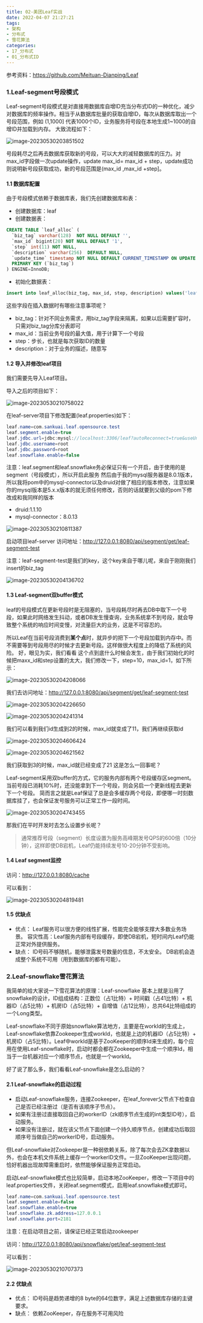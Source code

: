 ```yaml
---
title: 02-美团Leaf实战
date: 2022-04-07 21:27:21
tags:
- 架构
- 分布式
- 雪花算法
categories: 
- 17_分布式
- 01_分布式ID
---
```


参考资料：https://github.com/Meituan-Dianping/Leaf



### 1.Leaf-segment号段模式

Leaf-segment号段模式是对直接用数据库自增ID充当分布式ID的一种优化，减少对数据库的频率操作。相当于从数据库批量的获取自增ID，每次从数据库取出一个号段范围，例如 (1,1000] 代表1000个ID，业务服务将号段在本地生成1~1000的自增ID并加载到内存。 大致流程如下： 

![image-20230530203851502](https://jy-imgs.oss-cn-beijing.aliyuncs.com/img/20230530203852.png)

号段耗尽之后再去数据库获取新的号段，可以大大的减轻数据库的压力。对max_id字段做一次update操作，update max_id= max_id + step，update成功则说明新号段获取成功，新的号段范围是(max_id ,max_id +step]。 

#### 1.1 数据库配置

由于号段模式依赖于数据库表，我们先创建数据库和表：

- 创建数据库：leaf
- 创建数据表：

```sql
CREATE TABLE `leaf_alloc` (
  `biz_tag` varchar(128)  NOT NULL DEFAULT '',
  `max_id` bigint(20) NOT NULL DEFAULT '1',
  `step` int(11) NOT NULL,
  `description` varchar(256)  DEFAULT NULL,
  `update_time` timestamp NOT NULL DEFAULT CURRENT_TIMESTAMP ON UPDATE CURRENT_TIMESTAMP,
  PRIMARY KEY (`biz_tag`)
) ENGINE=InnoDB;
```

- 初始化数据表：

```sql
insert into leaf_alloc(biz_tag, max_id, step, description) values('leaf-segment-test', 1, 2000, 'Test leaf Segment Mode Get Id')
```

这些字段在插入数据时有哪些注意事项呢？

- biz_tag：针对不同业务需求，用biz_tag字段来隔离，如果以后需要扩容时，只需对biz_tag分库分表即可 
- max_id：当前业务号段的最大值，用于计算下一个号段 
- step：步长，也就是每次获取ID的数量 
- description：对于业务的描述，随意写

#### 1.2 导入并修改leaf项目

我们需要先导入Leaf项目。

导入之后的项目如下： 

![image-20230530210758022](https://jy-imgs.oss-cn-beijing.aliyuncs.com/img/20230530210759.png)

在leaf-server项目下修改配置(leaf.properties)如下：

```java
leaf.name=com.sankuai.leaf.opensource.test
leaf.segment.enable=true
leaf.jdbc.url=jdbc:mysql://localhost:3306/leaf?autoReconnect=true&useUnicode=true&characterEncoding=utf-8&&zeroDateTimeBehavior=CONVERT_TO_NULL&&serverTimezone=GMT%2B8
leaf.jdbc.username=root
leaf.jdbc.password=root
leaf.snowflake.enable=false
```

注意：leaf.segment和leaf.snowflake务必保证只有一个开启，由于使用的是segment（号段模式），所以开启此服务 然后由于我的mysql服务器是8.0.1版本，所以我将pom中的mysql-connector以及druid对做了相应的版本修改，注意如果你的mysql版本是5.x.x版本的就无须任何修改，否则的话就要到父级的pom下修改成和我同样的版本

- druid:1.1.10 
- mysql-connector：8.0.13


![image-20230530210811387](https://jy-imgs.oss-cn-beijing.aliyuncs.com/img/20230530210812.png)

启动项目leaf-server 访问地址：http://127.0.0.1:8080/api/segment/get/leaf-segment-test

注意：leaf-segment-test是我们的key，这个key来自于哪儿呢，来自于刚刚我们insert的biz_tag 

![image-20230530204136702](https://jy-imgs.oss-cn-beijing.aliyuncs.com/img/20230530204137.png)

#### 1.3 Leaf-segment双buffer模式

leaf的号段模式在更新号段时是无阻塞的，当号段耗尽时再去DB中取下一个号段，如果此时网络发生抖动，或者DB发生慢查询，业务系统拿不到号段，就会导致整个系统的响应时间变慢，对流量巨大的业务，这是不可容忍的。

所以Leaf在当前号段消费到**某个点**时，就异步的把下一个号段加载到内存中。而不需要等到号段用尽的时候才去更新号段。这样做很大程度上的降低了系统的风险。 好，眼见为实，我们看看 这个点到底什么时候会发生，由于我们初始化的时候把maxx_id和step设置的太大，我们修改一下，step=10，max_id=1，如下所示：

 ![image-20230530204208066](https://jy-imgs.oss-cn-beijing.aliyuncs.com/img/20230530204209.png)

我们去访问地址：http://127.0.0.1:8080/api/segment/get/leaf-segment-test 

![image-20230530204226650](https://jy-imgs.oss-cn-beijing.aliyuncs.com/img/20230530204227.png)


![image-20230530204241314](https://jy-imgs.oss-cn-beijing.aliyuncs.com/img/20230530204242.png)

我们可以看到我们id生成到2的时候，max_id就变成了11，我们再继续获取id

![image-20230530204606424](https://jy-imgs.oss-cn-beijing.aliyuncs.com/img/20230530204607.png)


![image-20230530204621562](https://jy-imgs.oss-cn-beijing.aliyuncs.com/img/20230530204622.png)

我们获取到3的时候，max_id就已经变成了21 这是怎么一回事呢？

 Leaf-segment采用双buffer的方式，它的服务内部有两个号段缓存区segment。 当前号段已消耗10%时，还没能拿到下一个号段，则会另启一个更新线程去更新下一个号段。 简而言之就是Leaf保证了总是会多缓存两个号段，即便哪一时刻数据库挂了，也会保证发号服务可以正常工作一段时间。 

![image-20230530204743455](https://jy-imgs.oss-cn-beijing.aliyuncs.com/img/20230530204744.png)

那我们在平时开发时去怎么设置步长呢？

>通常推荐号段（segment）长度设置为服务高峰期发号QPS的600倍（10分钟），这样即使DB宕机，Leaf仍能持续发号10-20分钟不受影响。

#### 1.4 Leaf segment监控

访问：http://127.0.0.1:8080/cache

可以看到： 

![image-20230530204819481](https://jy-imgs.oss-cn-beijing.aliyuncs.com/img/20230530204820.png)

#### 1.5 优缺点

- 优点： Leaf服务可以很方便的线性扩展，性能完全能够支撑大多数业务场景。 容灾性高：Leaf服务内部有号段缓存，即使DB宕机，短时间内Leaf仍能正常对外提供服务。 
- 缺点： ID号码不够随机，能够泄露发号数量的信息，不太安全。 DB宕机会造成整个系统不可用（用到数据库的都有可能）。

### 2.Leaf-snowflake雪花算法


我简单的给大家说一下雪花算法的原理：Leaf-snowflake 基本上就是沿用了snowflake的设计，ID组成结构：正数位（占1比特）+ 时间戳（占41比特）+ 机器ID（占5比特）+ 机房ID（占5比特）+ 自增值（占12比特），总共64比特组成的一个Long类型。

Leaf-snowflake不同于原始snowflake算法地方，主要是在workId的生成上，Leaf-snowflake依靠Zookeeper生成workId，也就是上边的机器ID（占5比特）+ 机房ID（占5比特）。Leaf中workId是基于ZooKeeper的顺序Id来生成的，每个应用在使用Leaf-snowflake时，启动时都会都在Zookeeper中生成一个顺序Id，相当于一台机器对应一个顺序节点，也就是一个workId。

好了说了那么多，我们看看Leaf-snowflake是怎么启动的？

#### 2.1 Leaf-snowflake的启动过程

- 启动Leaf-snowflake服务，连接Zookeeper，在leaf_forever父节点下检查自己是否已经注册过（是否有该顺序子节点）。 
- 如果有注册过直接取回自己的workerID（zk顺序节点生成的int类型ID号），启动服务。 
- 如果没有注册过，就在该父节点下面创建一个持久顺序节点，创建成功后取回顺序号当做自己的workerID号，启动服务。

但Leaf-snowflake对Zookeeper是一种弱依赖关系，除了每次会去ZK拿数据以外，也会在本机文件系统上缓存一个workerID文件。一旦ZooKeeper出现问题，恰好机器出现故障需重启时，依然能够保证服务正常启动。

启动Leaf-snowflake模式也比较简单，启动本地ZooKeeper，修改一下项目中的leaf.properties文件，关闭leaf.segment模式，启用leaf.snowflake模式即可。

```java
leaf.name=com.sankuai.leaf.opensource.test
leaf.segment.enable=false
leaf.snowflake.enable=true
leaf.snowflake.zk.address=127.0.0.1
leaf.snowflake.port=2181
```

注意：在启动项目之前，请保证已经正常启动zookeeper

访问：http://127.0.0.1:8080/api/snowflake/get/leaf-segment-test

可以看到： 

![image-20230530210707373](https://jy-imgs.oss-cn-beijing.aliyuncs.com/img/20230530210708.png)

#### 2.2 优缺点

- 优点： ID号码是趋势递增的8 byte的64位数字，满足上述数据库存储的主键要求。 
- 缺点： 依赖ZooKeeper，存在服务不可用风险



